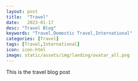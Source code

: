 ```yaml
---
layout: post
title:  "Travel"
date:   2023-01-17
desc: "Travel Blog"
keywords: "Travel,Domestic Travel,International"
categories: [Travel]
tags: [Travel,International]
icon: icon-html
image: static/assets/img/landing/avatar_all.png
---
```


This is the travel blog post
